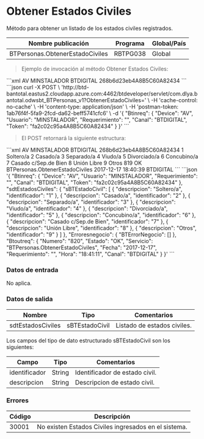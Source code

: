 # Obtener Estados Civiles 

Método para obtener un listado de los estados civiles registrados. 

Nombre publicación | Programa | Global/País 
--------- | ----------- | ----------- 
BTPersonas.ObtenerEstadoCiviles | RBTPG038 | Global 

> Ejemplo de invocación al método Obtener Estados Civiles: 

<code-group> 
<code-block title="XML" active> 
```xml 
<soapenv:Envelope xmlns:soapenv="http://schemas.xmlsoap.org/soap/envelope/" xmlns:bts="http://uy.com.dlya.bantotal/BTSOA/"> 
   <soapenv:Header/> 
   <soapenv:Body> 
      <bts:BTPersonas.ObtenerEstadoCiviles> 
         <bts:Btinreq> 
            <bts:Device>AV</bts:Device> 
            <bts:Usuario>MINSTALADOR</bts:Usuario> 
            <bts:Requerimiento/> 
            <bts:Canal>BTDIGITAL</bts:Canal> 
            <bts:Token>268b6d23eb4A8B5C60A82434</bts:Token> 
         </bts:Btinreq> 
      </bts:BTPersonas.ObtenerEstadoCiviles> 
   </soapenv:Body> 
</soapenv:Envelope> 
``` 
</code-block> 

<code-block title="JSON"> 
```json 
curl -X POST \ 
  'http://btd-bantotal.eastus2.cloudapp.azure.com:4462/btdeveloper/servlet/com.dlya.bantotal.odwsbt_BTPersonas_v1?ObtenerEstadoCiviles=' \ 
  -H 'cache-control: no-cache' \ 
  -H 'content-type: application/json' \ 
  -H 'postman-token: 1ab76f4f-5fa9-2fcd-da62-beff5741cfc6' \ 
  -d '{ 
	"Btinreq": { 
		"Device": "AV", 
		"Usuario": "MINSTALADOR", 
		"Requerimiento": "", 
		"Canal": "BTDIGITAL", 
		"Token": "fa2c02c95a4A8B5C60A82434" 
	} 
}' 
``` 
</code-block> 
</code-group> 

> El POST retornará la siguiente estructura: 

<code-group> 
<code-block title="XML" active> 
```xml 
<SOAP-ENV:Envelope xmlns:SOAP-ENV="http://schemas.xmlsoap.org/soap/envelope/" xmlns:xsd="http://www.w3.org/2001/XMLSchema" xmlns:SOAP-ENC="http://schemas.xmlsoap.org/soap/encoding/" xmlns:xsi="http://www.w3.org/2001/XMLSchema-instance"> 
   <SOAP-ENV:Body> 
      <BTPersonas.ObtenerEstadoCivilesResponse xmlns="http://uy.com.dlya.bantotal/BTSOA/"> 
         <Btinreq> 
            <Device>AV</Device> 
            <Usuario>MINSTALADOR</Usuario> 
            <Requerimiento/> 
            <Canal>BTDIGITAL</Canal> 
            <Token>268b6d23eb4A8B5C60A82434</Token> 
         </Btinreq> 
         <sdtEstadosCiviles> 
            <sBTEstadoCivil> 
               <identificador>1</identificador> 
               <descripcion>Soltero/a</descripcion> 
            </sBTEstadoCivil> 
            <sBTEstadoCivil> 
               <identificador>2</identificador> 
               <descripcion>Casado/a</descripcion> 
            </sBTEstadoCivil> 
            <sBTEstadoCivil> 
               <identificador>3</identificador> 
               <descripcion>Separado/a</descripcion> 
            </sBTEstadoCivil> 
            <sBTEstadoCivil> 
               <identificador>4</identificador> 
               <descripcion>Viudo/a</descripcion> 
            </sBTEstadoCivil> 
            <sBTEstadoCivil> 
               <identificador>5</identificador> 
               <descripcion>Divorciado/a</descripcion> 
            </sBTEstadoCivil> 
            <sBTEstadoCivil> 
               <identificador>6</identificador> 
               <descripcion>Concubino/a</descripcion> 
            </sBTEstadoCivil> 
            <sBTEstadoCivil> 
               <identificador>7</identificador> 
               <descripcion>Casado c/Sep.de Bien</descripcion> 
            </sBTEstadoCivil> 
            <sBTEstadoCivil> 
               <identificador>8</identificador> 
               <descripcion>Unión Libre</descripcion> 
            </sBTEstadoCivil> 
            <sBTEstadoCivil> 
               <identificador>9</identificador> 
               <descripcion>Otros</descripcion> 
            </sBTEstadoCivil> 
         </sdtEstadosCiviles> 
         <Erroresnegocio></Erroresnegocio> 
         <Btoutreq> 
            <Numero>819</Numero> 
            <Estado>OK</Estado> 
            <Servicio>BTPersonas.ObtenerEstadoCiviles</Servicio> 
            <Fecha>2017-12-17</Fecha> 
            <Requerimiento/> 
            <Hora>18:40:39</Hora> 
            <Canal>BTDIGITAL</Canal> 
         </Btoutreq> 
      </BTPersonas.ObtenerEstadoCivilesResponse> 
   </SOAP-ENV:Body> 
</SOAP-ENV:Envelope> 
``` 
</code-block> 

<code-block title="JSON"> 
```json 
'{ 
	"Btinreq": { 
		"Device": "AV", 
		"Usuario": "MINSTALADOR", 
		"Requerimiento": "", 
		"Canal": "BTDIGITAL", 
		"Token": "fa2c02c95a4A8B5C60A82434" 
	}, 
    "sdtEstadosCiviles": { 
        "sBTEstadoCivil": [ 
            { 
                "descripcion": "Soltero/a", 
                "identificador": "1" 
            }, 
            { 
                "descripcion": "Casado/a", 
                "identificador": "2" 
            }, 
            { 
                "descripcion": "Separado/a", 
                "identificador": "3" 
            }, 
            { 
                "descripcion": "Viudo/a", 
                "identificador": "4" 
            }, 
            { 
                "descripcion": "Divorciado/a", 
                "identificador": "5" 
            }, 
            { 
                "descripcion": "Concubino/a", 
                "identificador": "6" 
            }, 
            { 
                "descripcion": "Casado c/Sep.de Bien", 
                "identificador": "7" 
            }, 
            { 
                "descripcion": "Unión Libre", 
                "identificador": "8" 
            }, 
            { 
                "descripcion": "Otros", 
                "identificador": "9" 
            } 
        ] 
    }, 
    "Erroresnegocio": { 
        "BTErrorNegocio": [] 
    }, 
    "Btoutreq": { 
        "Numero": "820", 
        "Estado": "OK", 
        "Servicio": "BTPersonas.ObtenerEstadoCiviles", 
        "Fecha": "2017-12-17", 
        "Requerimiento": "", 
        "Hora": "18:41:11", 
        "Canal": "BTDIGITAL" 
    } 
}' 
``` 
</code-block> 
</code-group> 

### Datos de entrada 

No aplica. 

### Datos de salida 

Nombre | Tipo | Comentarios 
--------- | ----------- | ----------- 
sdtEstadosCiviles | sBTEstadoCivil | Listado de estados civiles. 

Los campos del tipo de dato estructurado sBTEstadoCivil son los siguientes: 

Campo | Tipo | Comentarios 
--------- | ----------- | ----------- 
identificador | String | Identificador de estado civil. 
descripcion | String | Descripcion de estado civil. 

### Errores 

Código | Descripción 
--------- | ----------- 
30001 | No existen Estados Civiles ingresados en el sistema. 

 
